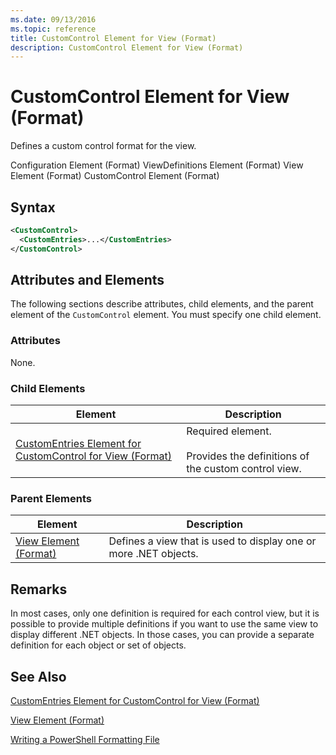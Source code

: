 ```yaml
---
ms.date: 09/13/2016
ms.topic: reference
title: CustomControl Element for View (Format)
description: CustomControl Element for View (Format)
---
```

# CustomControl Element for View (Format)

Defines a custom control format for the view.

Configuration Element (Format)
ViewDefinitions Element (Format)
View Element (Format)
CustomControl Element (Format)

## Syntax

```xml
<CustomControl>
  <CustomEntries>...</CustomEntries>
</CustomControl>
```

## Attributes and Elements

The following sections describe attributes, child elements, and the parent element of the `CustomControl` element. You must specify one child element.

### Attributes

None.

### Child Elements

|Element|Description|
|-------------|-----------------|
|[CustomEntries Element for CustomControl for View (Format)](./customentries-element-for-customcontrol-for-view-format.md)|Required element.<br /><br /> Provides the definitions of the custom control view.|

### Parent Elements

|Element|Description|
|-------------|-----------------|
|[View Element (Format)](./view-element-format.md)|Defines a view that is used to display one or more .NET objects.|

## Remarks

In most cases, only one definition is required for each control view, but it is possible to provide multiple definitions if you want to use the same view to display different .NET objects. In those cases, you can provide a separate definition for each object or set of objects.

## See Also

[CustomEntries Element for CustomControl for View (Format)](./customentries-element-for-customcontrol-for-view-format.md)

[View Element (Format)](./view-element-format.md)

[Writing a PowerShell Formatting File](./writing-a-powershell-formatting-file.md)

